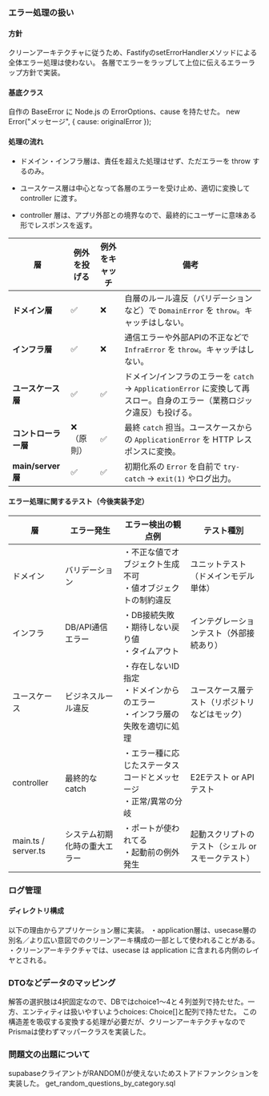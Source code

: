 ### エラー処理の扱い

#### 方針
クリーンアーキテクチャに従うため、FastifyのsetErrorHandlerメソッドによる全体エラー処理は使わない。
各層でエラーをラップして上位に伝えるエラーラップ方針で実装。

#### 基底クラス

自作の BaseError に Node.js の ErrorOptions、cause を持たせた。
new Error("メッセージ", { cause: originalError });

#### 処理の流れ

- ドメイン・インフラ層は、責任を超えた処理はせず、ただエラーを throw するのみ。

- ユースケース層は中心となって各層のエラーを受け止め、適切に変換して controller に渡す。

- controller 層は、アプリ外部との境界なので、最終的にユーザーに意味ある形でレスポンスを返す。



| 層                | 例外を投げる | 例外をキャッチ | 備考                                                                          |
| ---------------- | ------ | ------- | --------------------------------------------------------------------------- |
| **ドメイン層**        | ✅      | ❌       | 自層のルール違反（バリデーションなど）で `DomainError` を `throw`。キャッチはしない。                      |
| **インフラ層**        | ✅      | ❌       | 通信エラーや外部APIの不正などで `InfraError` を `throw`。キャッチはしない。                          |
| **ユースケース層**      | ✅      | ✅       | ドメイン/インフラのエラーを `catch` → `ApplicationError` に変換して再スロー。自身のエラー（業務ロジック違反）も投げる。 |
| **コントローラー層**     | ❌（原則）  | ✅       | 最終 `catch` 担当。ユースケースからの `ApplicationError` を HTTP レスポンスに変換。                 |
| **main/server層** | ✅      | ✅       | 初期化系の `Error` を自前で `try-catch` → `exit(1)` やログ出力。                           |



#### エラー処理に関するテスト（今後実装予定）

| 層                   | エラー発生          | エラー検出の観点例                                    | テスト種別                       |
| ------------------- | -------------- | -------------------------------------------- | --------------------------- |
| ドメイン                | バリデーション        | ・不正な値でオブジェクト生成不可<br>・値オブジェクトの制約違反            | ユニットテスト（ドメインモデル単体）          |
| インフラ                | DB/API通信エラー    | ・DB接続失敗<br>・期待しない戻り値<br>・タイムアウト              | インテグレーションテスト（外部接続あり）        |
| ユースケース              | ビジネスルール違反      | ・存在しないID指定<br>・ドメインからのエラー<br>・インフラ層の失敗を適切に処理 | ユースケース層テスト（リポジトリなどはモック）     |
| controller          | 最終的な catch     | ・エラー種に応じたステータスコードとメッセージ<br>・正常/異常の分岐         | E2Eテスト or APIテスト            |
| main.ts / server.ts | システム初期化時の重大エラー | ・ポートが使われてる<br>・起動前の例外発生                      | 起動スクリプトのテスト（シェル or スモークテスト） |


### ログ管理
#### ディレクトリ構成
以下の理由からアプリケーション層に実装。
・application層は、usecase層の別名／より広い意図でのクリーンアーキ構成の一部として使われることがある。
・クリーンアーキテクチャでは、usecase は application に含まれる内側のレイヤとされる。


### DTOなどデータのマッピング
解答の選択肢は4択固定なので、DBではchoice1〜4と４列並列で持たせた。一方、エンティティは扱いやすいようchoices: Choice[]と配列で持たせた。
この構造差を吸収する変換する処理が必要だが、クリーンアーキテクチャなのでPrismaは使わずマッパークラスを実装した。


### 問題文の出題について
supabaseクライアントがRANDOM()が使えないためストアドファンクションを実装した。
get_random_questions_by_category.sql




